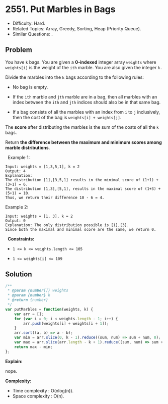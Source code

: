 # 2551. Put Marbles in Bags

- Difficulty: Hard.
- Related Topics: Array, Greedy, Sorting, Heap (Priority Queue).
- Similar Questions: .

## Problem

You have `k` bags. You are given a **0-indexed** integer array `weights` where `weights[i]` is the weight of the `ith` marble. You are also given the integer `k.`

Divide the marbles into the `k` bags according to the following rules:


	
- No bag is empty.
	
- If the `ith` marble and `jth` marble are in a bag, then all marbles with an index between the `ith` and `jth` indices should also be in that same bag.
	
- If a bag consists of all the marbles with an index from `i` to `j` inclusively, then the cost of the bag is `weights[i] + weights[j]`.


The **score** after distributing the marbles is the sum of the costs of all the `k` bags.

Return **the **difference** between the **maximum** and **minimum** scores among marble distributions**.

 
Example 1:

```
Input: weights = [1,3,5,1], k = 2
Output: 4
Explanation: 
The distribution [1],[3,5,1] results in the minimal score of (1+1) + (3+1) = 6. 
The distribution [1,3],[5,1], results in the maximal score of (1+3) + (5+1) = 10. 
Thus, we return their difference 10 - 6 = 4.
```

Example 2:

```
Input: weights = [1, 3], k = 2
Output: 0
Explanation: The only distribution possible is [1],[3]. 
Since both the maximal and minimal score are the same, we return 0.
```

 
**Constraints:**


	
- `1 <= k <= weights.length <= 105`
	
- `1 <= weights[i] <= 109`



## Solution

```javascript
/**
 * @param {number[]} weights
 * @param {number} k
 * @return {number}
 */
var putMarbles = function(weights, k) {
    var arr = [];
    for (var i = 0; i < weights.length - 1; i++) {
        arr.push(weights[i] + weights[i + 1]);
    }
    arr.sort((a, b) => a - b);
    var min = arr.slice(0, k - 1).reduce((sum, num) => sum + num, 0);
    var max = arr.slice(arr.length - k + 1).reduce((sum, num) => sum + num, 0);
    return max - min;
};
```

**Explain:**

nope.

**Complexity:**

* Time complexity : O(nlog(n)).
* Space complexity : O(n).
